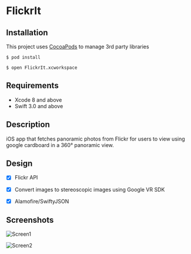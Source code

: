 # FlickrIt

## Installation

This project uses [CocoaPods][1] to manage 3rd party libraries

```
$ pod install
```
```
$ open FlickrIt.xcworkspace
```
## Requirements
* Xcode 8 and above
* Swift 3.0 and above

## Description

iOS app that fetches panoramic photos from Flickr for users to view using google cardboard in a 360° panoramic view.

## Design
- [x] Flickr API
- [x] Convert images to stereoscopic images using Google VR SDK
- [x] Alamofire/SwiftyJSON


## Screenshots

![Screen1](https://github.com/arunsivakumar/FlickrIt/blob/master/screens/screen1) 

![Screen2](https://github.com/arunsivakumar/FlickrIt/blob/master/screens/screen2) 

[1]: http://www.cocoapods.org

